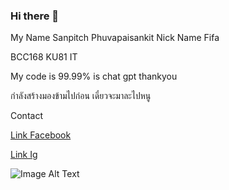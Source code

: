 ### Hi there 👋

My Name
Sanpitch Phuvapaisankit
Nick Name
Fifa

BCC168 
KU81 IT

My code is 99.99% is chat gpt thankyou 

กำลังสร้างมองข้ามไปก่อน เดี๋ยวจะมาละไปหนู

Contact 

[Link Facebook](https://www.facebook.com/fifa.rock.90)

[Link Ig](https://www.instagram.com/mooyoungbongkancha/?hl=id)


![Image Alt Text](https://media.discordapp.net/attachments/842482011079442514/923280943446364221/217713062_178277060997881_1213433790794485199_n.jpg?ex=658c6ce2&is=6579f7e2&hm=1c9c9c7626f18f6985ae6f3c618da9265cce646ada70114ab04e1d0f0e0111a6&=&format=webp&width=468&height=468)
